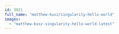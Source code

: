 ```yaml
---
id: 3921
full_name: "matthew-kusz/singularity-hello-world"
images: 
  - "matthew-kusz-singularity-hello-world-latest"
---
```

